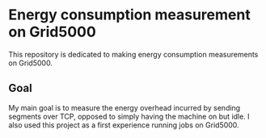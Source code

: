 # Energy consumption measurement on Grid5000
This repository is dedicated to making energy consumption measurements on Grid5000. 
## Goal
My main goal is to measure the energy overhead incurred by sending segments over TCP, opposed to simply having the machine on but idle. I also used this project as a first experience running jobs on Grid5000.
